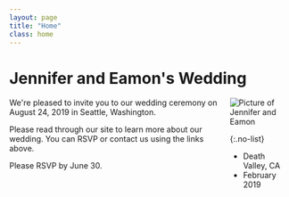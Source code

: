 ```yaml
---
layout: page
title: "Home"
class: home
---
```

<head>
  <!-- Global site tag (gtag.js) - Google Analytics -->
  <script async src="https://www.googletagmanager.com/gtag/js?id=UA-140670048-1"></script>
  <script>
    window.dataLayer = window.dataLayer || [];
    function gtag(){dataLayer.push(arguments);}
    gtag('js', new Date());

    gtag('config', 'UA-140670048-1');
  </script>
</head>

# Jennifer and Eamon's Wedding

<div class="columns" markdown="1">

<div class="intro" markdown="1">
We're pleased to invite you to our wedding ceremony on August 24, 2019 in Seattle, Washington.

Please read through our site to learn more about our wedding. You can RSVP or contact us using the links above.

Please RSVP by June 30.
</div>

<div class="me" markdown="1">
<img src="{{ '/images/death_valley.jpg' | absolute_url }}" alt="Picture of Jennifer and Eamon">

{:.no-list}

* Death Valley, CA
* February 2019
</div>
